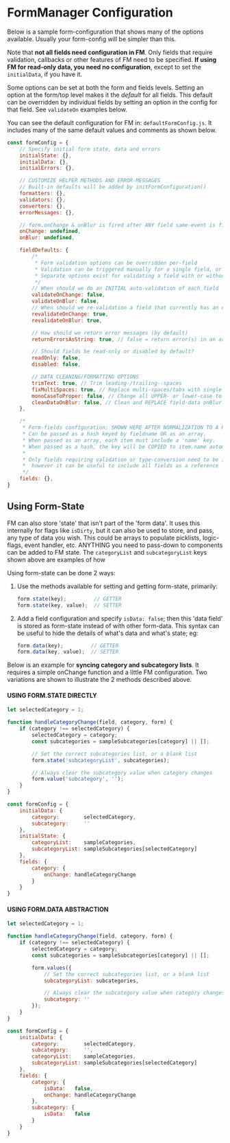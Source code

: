 # FormManager Configuration

Below is a sample form-configuration that shows many of the options available. 
Usually your form-config will be simpler than this.

Note that **not all fields need configuration in FM**. 
Only fields that require validation, callbacks or other features of FM need to be specified. **If using FM for read-only data, you need no configuration**, except to set the `initialData`, if you have it.

Some options can be set at both the form and fields levels. 
Setting an option at the form/top level makes it the _default_ for all fields. 
This default can be overridden by individual fields by setting an option in the 
config  for that field. See `validateOn` examples below.

 You can see the default configuration for FM in: `defaultFormConfig.js`. It 
 includes many of the same default values and comments as shown below.

```javascript static
const formConfig = {
    // Specify initial form state, data and errors
    initialState: {},
    initialData: {},
    initialErrors: {},

    // CUSTOMIZE HELPER METHODS AND ERROR-MESSAGES
    // Built-in defaults will be added by initFormConfiguration()
    formatters: {},
    validators: {},
    converters: {},
    errorMessages: {},

    // form.onChange & onBlur is fired after ANY field same-event is fired
    onChange: undefined,
    onBlur: undefined,

    fieldDefaults: {
        /*
         * Form validation options can be overridden per-field
         * Validation can be triggered manually for a single field, or all fields
         * Separate options exist for validating a field with or without errors
         */
        // When should we do an INITIAL auto-validation of each field
        validateOnChange: false,
        validateOnBlur: false,
        // When should we re-validation a field that currently has an error
        revalidateOnChange: true,
        revalidateOnBlur: true,

        // How should we return error messages (by default)
        returnErrorsAsString: true, // false = return error(s) in an array

        // Should fields be read-only or disabled by default?
        readOnly: false,
        disabled: false,

        // DATA CLEANING/FORMATTING OPTIONS
        trimText: true, // Trim leading-/trailing--spaces
        fixMultiSpaces: true, // Replace multi-spaces/tabs with single space
        monoCaseToProper: false, // Change all UPPER- or lower-case to Proper-Case
        cleanDataOnBlur: false, // Clean and REPLACE field-data onBlur
    },

    /*
     * Form-fields configuration; SHOWN HERE AFTER NORMALIZATION TO A HASH.
     * Can be passed as a hash keyed by fieldname OR as an array.
     * When passed as an array, each item must include a 'name' key.
     * When passed as a hash, the key will be COPIED to item.name automatically.
     *
     * Only fields requiring validation or type-conversion need to be included,
     *  however it can be useful to include all fields as a reference
     */
    fields: {},
}
```

## Using Form-State

FM can also store 'state' that isn't part of the 'form data'. It uses this 
internally for flags like `isDirty`, but it can also be used to store, and 
pass, any type of data you wish. This could be arrays to populate picklists, 
logic-flags, event handler, etc. ANYTHING you need to pass-down to components
 can be added to FM state. The `categoryList` and `subcategoryList` keys shown 
 above are examples of how 

Using form-state can be done 2 ways:

1. Use the methods available for setting and getting form-state, primarily:

    ```javascript static
    form.state(key);         // GETTER
    form.state(key, value);  // SETTER
    ```

2. Add a field configuration and specify `isData: false`; then this 'data field' is stored as form-state instead of with other form-data. This syntax can be useful to hide the details of what's data and what's state; eg:

    ```javascript static
    form.data(key);         // GETTER
    form.data(key, value);  // SETTER
    ```

Below is an example for **syncing category and subcategory lists**. It requires a simple onChange function and a little FM configuration. Two variations are shown to illustrate the 2 methods described above.

#### USING FORM.STATE DIRECTLY
```javascript static
let selectedCategory = 1;

function handleCategoryChange(field, category, form) {
    if (category !== selectedCategory) {
        selectedCategory = category;
        const subcategories = sampleSubcategories[category] || [];

        // Set the correct subcategories list, or a blank list
        form.state('subcategoryList', subcategories);

        // Always clear the subcategory value when category changes
        form.value('subcategory', '');
    }
}

const formConfig = {
    initialData: {
        category:        selectedCategory,
        subcategory:     ''
    },
    initialState: {
        categoryList:    sampleCategories,
        subcategoryList: sampleSubcategories[selectedCategory]
    },
    fields: {
        category: {
            onChange: handleCategoryChange
        }
    }
}
```

#### USING FORM.DATA ABSTRACTION
```javascript static
let selectedCategory = 1;

function handleCategoryChange(field, category, form) {
    if (category !== selectedCategory) {
        selectedCategory = category;
        const subcategories = sampleSubcategories[category] || [];

        form.values({
            // Set the correct subcategories list, or a blank list
            subcategoryList: subcategories,

            // Always clear the subcategory value when category changes
            subcategory: ''
        });
    }
}

const formConfig = {
    initialData: {
        category:        selectedCategory,
        subcategory:     '',
        categoryList:    sampleCategories,
        subcategoryList: sampleSubcategories[selectedCategory]
    },
    fields: {
        category: {
            isData:   false,
            onChange: handleCategoryChange
        },
        subcategory: {
            isData:   false
        }
    }
}
```
